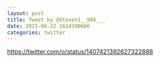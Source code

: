 ```yaml
--- 
layout: post 
title: Tweet by @Steven1__994___ 
date: 2021-06-22 1624390606 
categories: twitter 
--- 
```

https://twitter.com/o/status/1407421392627322888